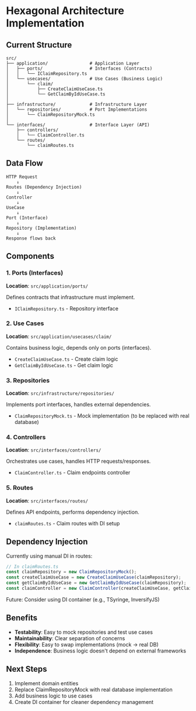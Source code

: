 # Hexagonal Architecture Implementation

## Current Structure

```
src/
├── application/                # Application Layer
│   ├── ports/                  # Interfaces (Contracts)
│   │   └── IClaimRepository.ts
│   └── usecases/               # Use Cases (Business Logic)
│       └── claim/
│           ├── CreateClaimUseCase.ts
│           └── GetClaimByIdUseCase.ts
│
├── infrastructure/             # Infrastructure Layer
│   └── repositories/           # Port Implementations
│       └── ClaimRepositoryMock.ts
│
└── interfaces/                 # Interface Layer (API)
    ├── controllers/
    │   └── ClaimController.ts
    └── routes/
        └── claimRoutes.ts
```

## Data Flow

```
HTTP Request
    ↓
Routes (Dependency Injection)
    ↓
Controller
    ↓
UseCase
    ↓
Port (Interface)
    ↓
Repository (Implementation)
    ↓
Response flows back
```

## Components

### 1. Ports (Interfaces)
**Location**: `src/application/ports/`

Defines contracts that infrastructure must implement.

- `IClaimRepository.ts` - Repository interface

### 2. Use Cases
**Location**: `src/application/usecases/claim/`

Contains business logic, depends only on ports (interfaces).

- `CreateClaimUseCase.ts` - Create claim logic
- `GetClaimByIdUseCase.ts` - Get claim logic

### 3. Repositories
**Location**: `src/infrastructure/repositories/`

Implements port interfaces, handles external dependencies.

- `ClaimRepositoryMock.ts` - Mock implementation (to be replaced with real database)

### 4. Controllers
**Location**: `src/interfaces/controllers/`

Orchestrates use cases, handles HTTP requests/responses.

- `ClaimController.ts` - Claim endpoints controller

### 5. Routes
**Location**: `src/interfaces/routes/`

Defines API endpoints, performs dependency injection.

- `claimRoutes.ts` - Claim routes with DI setup

## Dependency Injection

Currently using manual DI in routes:

```typescript
// In claimRoutes.ts
const claimRepository = new ClaimRepositoryMock();
const createClaimUseCase = new CreateClaimUseCase(claimRepository);
const getClaimByIdUseCase = new GetClaimByIdUseCase(claimRepository);
const claimController = new ClaimController(createClaimUseCase, getClaimByIdUseCase);
```

Future: Consider using DI container (e.g., TSyringe, InversifyJS)

## Benefits

- **Testability**: Easy to mock repositories and test use cases
- **Maintainability**: Clear separation of concerns
- **Flexibility**: Easy to swap implementations (mock → real DB)
- **Independence**: Business logic doesn't depend on external frameworks

## Next Steps

1. Implement domain entities
2. Replace ClaimRepositoryMock with real database implementation
3. Add business logic to use cases
4. Create DI container for cleaner dependency management

